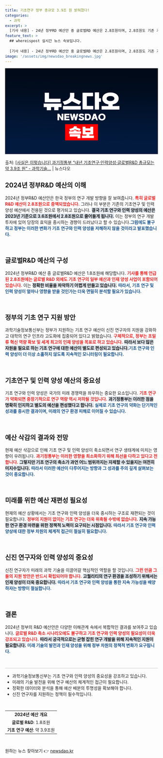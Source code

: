 ```yaml
---
title: 기초연구 정부 총규모 3.9조 원 밝혀졌다!
categories:
  - 과학
excerpt: >
  [기사 내용] - 24년 정부RD 예산안 중 글로벌RD 예산은 2.8조원이며, 2.8조원도 기존 기초연구인력…
feature_text: >
  ## whereispost 실시간 뉴스 속보입니다.

  [기사 내용] - 24년 정부RD 예산안 중 글로벌RD 예산은 2.8조원이며, 2.8조원도 기존 기초연구인력…
image: '/assets/img/newsdao_breakingnews.jpg'
---
```


![뉴스다오 속보](/assets/img/newsdao_breakingnews.jpg)

<p>출처: <a href="https://newsdao.kr/1985" rel="dofollow">[사실은 이렇습니다] 과기정통부 “내년 기초연구·인력양성·글로벌R&D 총규모는 약 3.9조 원” - 과학기술…</a> | 뉴스다오</p>

<h2 data-ke-size="size26">2024년 정부R&D 예산의 이해</h2>

<p data-ke-size="size16">2024년 정부R&D 예산안은 한국 정부의 연구 개발 방향을 잘 보여줍니다. <b><span style="color: #ee2323;">특히 글로벌 R&D 예산이 2.8조원으로 증액되었습니다.</span></b> 그러나 이 부분은 기존의 기초연구 및 인력양성 예산에서 전용된 것으로 평가되고 있습니다. <b><span style="background-color: #21538527;">결국 기초 연구와 인력 양성의 예산은 2023년 기준으로 3.6조원에서 2.8조원으로 줄어들게 됩니다.</span></b> 이는 정부의 연구 개발 투자에 있어 당장의 효익을 중시하는 경향이 드러났다고 할 수 있습니다.<b><span style="color: #1a5490;">그럼에도 불구하고 정부는 이러한 변화가 기초 연구와 인력 양성을 저해하지 않을 것이라고 발표했습니다.</span></b></p>

<p data-ke-size="size16">&nbsp;</p>

<h2 data-ke-size="size26">글로벌R&D 예산의 구성</h2>

<p data-ke-size="size16">2024년 정부R&D 예산 중 글로벌R&D 예산은 1.8조원에 해당합니다. <b><span style="color: #ee2323;">기사를 통해 언급된 2.8조원에는 글로벌 R&D 외에도 기초 연구의 일부 예산과 인재 양성 사업이 포함되어 있습니다.</span></b> 이는 <b><span style="background-color: #21538527;">정확한 비율을 파악하기 어렵게 만들고 있습니다.</span></b> <b><span style="color: #1a5490;">따라서, 기초 연구 및 인력 양성이 얼마나 영향을 받을 것인가는 더욱 면밀히 분석할 필요가 있습니다.</span></b></p>

<p data-ke-size="size16">&nbsp;</p>

<h2 data-ke-size="size26">정부의 기초 연구 지원 방안</h2>

<p data-ke-size="size16">과학기술정보통신부는 정부가 지원하는 기초 연구 예산이 신진 연구자의 지원을 강화하고 대학의 연구 인프라 고도화에 집중되어 있다고 밝혔습니다. <b><span style="color: #ee2323;">구체적으로, 정부는 초일류 혁신 역량 확보 및 세계 최고의 인재 양성을 목표로 하고 있습니다.</span></b> <b><span style="background-color: #21538527;">따라서 보다 많은 자원을 필요로 하는 기초 연구에 대한 예산이 별도로 편성되고 있습니다.</span></b><b><span style="color: #1a5490;">기초 연구와 인력 양성이 더 이상 소홀하지 않도록 지속적인 모니터링이 필요합니다.</span></b></p>

<p data-ke-size="size16">&nbsp;</p>

<h2 data-ke-size="size26">기초연구 및 인력 양성 예산의 중요성</h2>

<p data-ke-size="size16">기초 연구와 인력 양성은 국가의 미래 경쟁력을 좌우하는 중요한 요소입니다. <b><span style="color: #ee2323;">기초 연구가 약화되면 중장기적으로 연구 역량 역시 저하될 것입니다.</span></b> <b><span style="background-color: #21538527;">과기정통부는 이러한 점을 명확히 인지하고 별도의 예산을 편성했다고 합니다.</span></b> <b><span style="color: #1a5490;">실제로 기초 연구의 약화는 단기적인 성과를 중시한 결과이며, 미래의 연구 환경 피해로 이어질 수 있습니다.</span></b></p>

<p data-ke-size="size16">&nbsp;</p>

<h2 data-ke-size="size26">예산 삭감의 결과와 전망</h2>

<p data-ke-size="size16">현재 예산 삭감으로 인해 기초 연구 및 인력 양성이 축소되면서 연구 생태계에 미치는 영향이 우려됩니다. <b><span style="color: #ee2323;">과기정통부는 이러한 영향을 최소화하기 위해 최선을 다하고 있다고 전합니다.</span></b> <b><span style="background-color: #21538527;">그렇지만 기초 연구의 축소가 과연 어느 범위까지는 자제할 수 있을지는 여전히 미지수입니다.</span></b> <b><span style="color: #1a5490;">따라서 이러한 예산이 다루어지는 방향과 그 성과를 주의 깊게 살펴보는 것이 중요합니다.</span></b></p>

<p data-ke-size="size16">&nbsp;</p>

<h2 data-ke-size="size26">미래를 위한 예산 재편성 필요성</h2>

<p data-ke-size="size16">현재의 예산 상황에서는 기초 연구와 인력 양성을 더욱 중시하는 구조로 재편되는 것이 필요합니다. <b><span style="color: #ee2323;">정부의 지원이 없이는 기초 연구는 더욱 위축될 수밖에 없습니다.</span></b> <b><span style="background-color: #21538527;">지속 가능한 연구 환경 마련을 위한 정책적 노력이 요구되는 시점입니다.</span></b> <b><span style="color: #1a5490;">따라서 기초 연구와 인력 양상에 대한 정부 차원의 체계적 접근이 절실히 필요합니다.</span></b></p>

<p data-ke-size="size16">&nbsp;</p>

<h2 data-ke-size="size26">신진 연구자와 인력 양성의 중요성</h2>

<p data-ke-size="size16">신진 연구자가 미래의 과학 기술을 이끌어갈 핵심적인 역할을 할 것입니다. <b><span style="color: #ee2323;">그런 만큼 그들의 지원 방안은 반드시 확립되어야 합니다.</span></b> <b><span style="background-color: #21538527;">고퀄리티의 연구 환경을 조성하기 위해서는 인재 양성이 더욱 중요합니다.</span></b> <b><span style="color: #1a5490;">따라서 기초 연구와 인력 양성을 통한 지속 가능성을 배양하자는 방향이 절실합니다.</span></b></p>

<p data-ke-size="size16">&nbsp;</p>

<h2 data-ke-size="size26">결론</h2>

<p data-ke-size="size16">2024년 정부의 R&D 예산안은 다양한 이해관계 속에서 복합적인 결과를 보여주고 있습니다. <b><span style="color: #ee2323;">글로벌 R&D 축소 시나리오에도 불구하고 기초 연구와 인력 양성의 필요성이 더욱 강조되고 있습니다.</span></b> <b><span style="background-color: #21538527;">따라서 궁극적으로는 균형 잡힌 연구 개발을 위해 지속적인 지원이 필요합니다.</span></b> <b><span style="color: #1a5490;">미래 기술의 발전과 인재 양성을 위해 정부 차원의 정책적 변화가 요구됩니다.</span></b></p>

<p data-ke-size="size16">&nbsp;</p>

<hr style="height: 2px; background-color: #ddd; border: none;" />

<ul>
    <li>과학기술정보통신부는 기초 연구와 인력 양성의 중요성을 강조하고 있습니다.</li>
    <li>미래의 기술 발전을 위해 연구 예산의 체계적인 접근이 필요합니다.</li>
    <li>정확한 데이터와 분석을 통해 예산 배분의 투명성을 확보해야 합니다.</li>
    <li>신진 연구자를 지원하는 정책이 필수적입니다.</li>
</ul>

<p data-ke-size="size16">&nbsp;</p>

<table style="width: 100%; border-collapse: collapse;">
    <tr>
        <td style="text-align: center; height: 17px;"><b>2024년 예산 개요</b></td>
    </tr>
    <tr>
        <td style="text-align: center; height: 17px;"><b>글로벌 R&D</b>: 1.8조원</td>
    </tr>
    <tr>
        <td style="text-align: center; height: 17px;"><b>기초 연구 예산</b>: 약 3.9조원</td>
    </tr>
</table>

<p data-ke-size="size16">&nbsp;</p> 

원하는 뉴스 찾아보기 👉 <a href="https://newsdao.kr" rel="dofollow">newsdao.kr</a>


